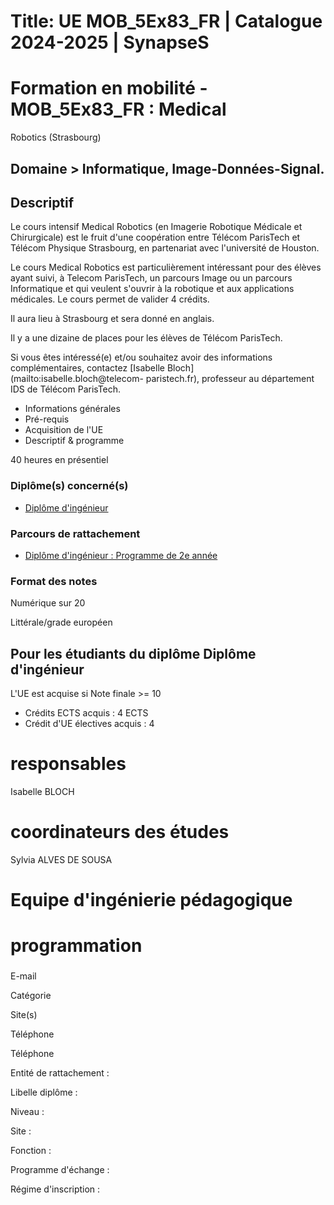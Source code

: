# Title: UE MOB_5Ex83_FR | Catalogue 2024-2025 | SynapseS

#  [ ](/catalogue/2024-2025) Formation en mobilité \- MOB_5Ex83_FR : Medical
Robotics (Strasbourg)

## Domaine > Informatique, Image-Données-Signal.

## Descriptif

Le cours intensif  Medical Robotics (en Imagerie Robotique Médicale et
Chirurgicale) est le fruit d'une coopération entre Télécom ParisTech et
Télécom Physique Strasbourg, en partenariat avec l'université de Houston.

Le cours Medical Robotics est particulièrement intéressant pour des élèves
ayant suivi, à Telecom ParisTech, un parcours Image ou un parcours
Informatique et qui veulent s'ouvrir à la robotique et aux applications
médicales. Le cours permet de valider 4 crédits.

Il aura lieu à Strasbourg et sera donné en anglais.

Il y a une dizaine de places pour les élèves de Télécom ParisTech.  
  
Si vous êtes intéressé(e) et/ou souhaitez avoir des informations
complémentaires, contactez [Isabelle Bloch](mailto:isabelle.bloch@telecom-
paristech.fr), professeur au département IDS de Télécom ParisTech.

  * Informations générales
  * Pré-requis
  * Acquisition de l'UE
  * Descriptif & programme

40 heures en présentiel

### Diplôme(s) concerné(s)

  * [Diplôme d'ingénieur](/catalogue/2024-2025/diplome/4/ING-diplome-d-ingenieur)

### Parcours de rattachement

  * [Diplôme d'ingénieur : Programme de 2e année](/catalogue/2024-2025/parcours/1366/ING-2A-diplome-d-ingenieur-programme-de-2e-annee)

### Format des notes

Numérique sur 20

Littérale/grade européen

## Pour les étudiants du diplôme Diplôme d'ingénieur

L'UE est acquise si Note finale >= 10

  * Crédits ECTS acquis : 4 ECTS
  * Crédit d'UE électives acquis : 4

# responsables

Isabelle BLOCH

# coordinateurs des études

Sylvia ALVES DE SOUSA

# Equipe d'ingénierie pédagogique

# programmation

###

E-mail

Catégorie

Site(s)

Téléphone

Téléphone

Entité de rattachement :

Libelle diplôme :

Niveau :

Site :

Fonction :

Programme d'échange :

Régime d'inscription :

